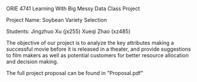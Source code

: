 ORIE 4741 Learning With Big Messy Data Class Project

Project Name: Soybean Variety Selection

Students: Jingzhuo Xu (jx255)
          Xueqi Zhao (xz485)

The objective of our project is to analyze the key attributes making a successful movie before it is released in a theater, and provide suggestions to film makers as well as potential customers for better resource allocation and decision making.

The full project proposal can be found in "Proposal.pdf"
